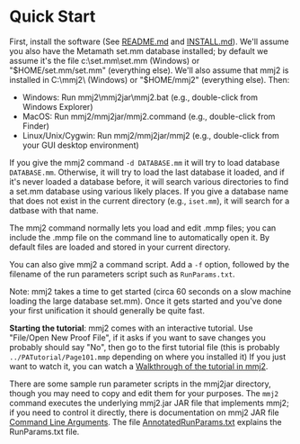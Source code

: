 # Quick Start

First, install the software (See [README.md](README.md) and [INSTALL.md](INSTALL.md)). We'll assume you also have the Metamath set.mm database installed; by default we assume it's the file c:\set.mm\set.mm (Windows) or "$HOME/set.mm/set.mm" (everything else). We'll also assume that mmj2 is installed in C:\mmj2\ (Windows) or "$HOME/mmj2" (everything else). Then:

* Windows: Run mmj2\mmj2jar\mmj2.bat (e.g., double-click from Windows Explorer)
* MacOS: Run mmj2/mmj2jar/mmj2.command (e.g., double-click from Finder)
* Linux/Unix/Cygwin: Run mmj2/mmj2jar/mmj2 (e.g., double-click from your GUI desktop environment)

If you give the mmj2 command `-d DATABASE.mm` it will try to load database `DATABASE.mm`. Otherwise, it will try to load the last database it loaded, and if it's never loaded a database before, it will search various directories to find a set.mm database using various likely places. If you give a database name that does not exist in the current directory (e.g., `iset.mm`), it will search for a datbase with that name.

The mmj2 command normally lets you load and edit .mmp files; you can include the .mmp file on the command line to automatically open it. By default files are loaded and stored in your current directory.

You can also give mmj2 a command script. Add a `-f` option, followed by the filename of the run parameters script such as `RunParams.txt`.

Note: mmj2 takes a time to get started (circa 60 seconds on a slow machine loading the large database set.mm). Once it gets started and you've done your first unification it should generally be quite fast.

**Starting the tutorial**: mmj2 comes with an interactive tutorial. Use "File/Open New Proof File", if it asks if you want to save changes you probably should say "No", then go to the first tutorial file (this is probably `../PATutorial/Page101.mmp` depending on where you installed it) If you just want to watch it, you can watch a [Walkthrough of the tutorial in mmj2](https://www.youtube.com/watch?v=87mnU1ckbI0).

There are some sample run parameter scripts in the mmj2jar directory, though you may need to copy and edit them for your purposes. The `mmj2` command executes the underlying mmj2.jar JAR file that implements mmj2; if you need to control it directly, there is documentation on mmj2 JAR file [Command Line Arguments](doc/mmj2CommandLineArguments.html). The file [AnnotatedRunParams.txt](mmj2jar/AnnotatedRunParms.txt) explains the RunParams.txt file.
